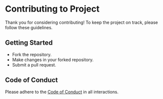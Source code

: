 # Contributing to Project

Thank you for considering contributing! To keep the project on track, please follow these guidelines.

## Getting Started
- Fork the repository.
- Make changes in your forked repository.
- Submit a pull request.

## Code of Conduct
Please adhere to the [Code of Conduct](CODE_OF_CONDUCT.md) in all interactions.
